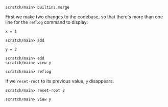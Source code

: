 ```ucm:hide
scratch/main> builtins.merge
```

First we make two changes to the codebase, so that there's more than one line
for the `reflog` command to display:

```unison
x = 1
```
```ucm
scratch/main> add
```
```unison
y = 2
```
```ucm
scratch/main> add
scratch/main> view y
```
```ucm
scratch/main> reflog
```

If we `reset-root` to its previous value, `y` disappears.
```ucm
scratch/main> reset-root 2
```
```ucm:error
scratch/main> view y
```
